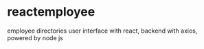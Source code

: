 # reactemployee
employee directories user interface with react, backend with axios, powered by node js
